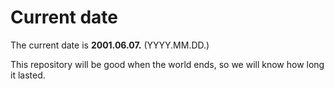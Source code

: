 # Current date

The current date is **2001.06.07.** (YYYY.MM.DD.)

This repository will be good when the world ends, so we will know how long it lasted.